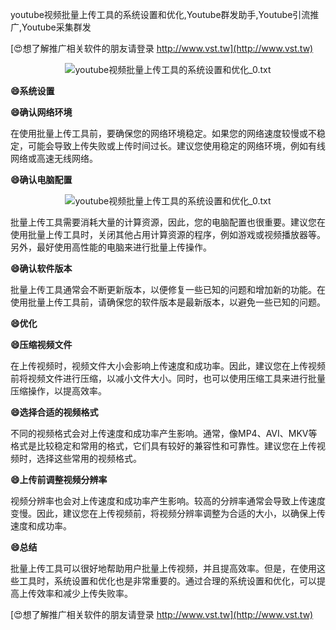 youtube视频批量上传工具的系统设置和优化,Youtube群发助手,Youtube引流推广,Youtube采集群发

[😍想了解推广相关软件的朋友请登录 http://www.vst.tw](http://www.vst.tw)

 <center><img src="https://vst.tw/MP4/tuiguang/png/4.png" alt="youtube视频批量上传工具的系统设置和优化_0.txt"></center>

**😄系统设置**

**😄确认网络环境**

在使用批量上传工具前，要确保您的网络环境稳定。如果您的网络速度较慢或不稳定，可能会导致上传失败或上传时间过长。建议您使用稳定的网络环境，例如有线网络或高速无线网络。

**😄确认电脑配置**

 <center><img src="https://vst.tw/MP4/tuiguang/png/5.png" alt="youtube视频批量上传工具的系统设置和优化_0.txt"></center>

批量上传工具需要消耗大量的计算资源，因此，您的电脑配置也很重要。建议您在使用批量上传工具时，关闭其他占用计算资源的程序，例如游戏或视频播放器等。另外，最好使用高性能的电脑来进行批量上传操作。

**😄确认软件版本**

批量上传工具通常会不断更新版本，以便修复一些已知的问题和增加新的功能。在使用批量上传工具前，请确保您的软件版本是最新版本，以避免一些已知的问题。

**😄优化**

**😄压缩视频文件**

在上传视频时，视频文件大小会影响上传速度和成功率。因此，建议您在上传视频前将视频文件进行压缩，以减小文件大小。同时，也可以使用压缩工具来进行批量压缩操作，以提高效率。

**😄选择合适的视频格式**

不同的视频格式会对上传速度和成功率产生影响。通常，像MP4、AVI、MKV等格式是比较稳定和常用的格式，它们具有较好的兼容性和可靠性。建议您在上传视频时，选择这些常用的视频格式。

**😄上传前调整视频分辨率**

视频分辨率也会对上传速度和成功率产生影响。较高的分辨率通常会导致上传速度变慢。因此，建议您在上传视频前，将视频分辨率调整为合适的大小，以确保上传速度和成功率。

**😄总结**

批量上传工具可以很好地帮助用户批量上传视频，并且提高效率。但是，在使用这些工具时，系统设置和优化也是非常重要的。通过合理的系统设置和优化，可以提高上传效率和减少上传失败率。

[😍想了解推广相关软件的朋友请登录 http://www.vst.tw](http://www.vst.tw)



